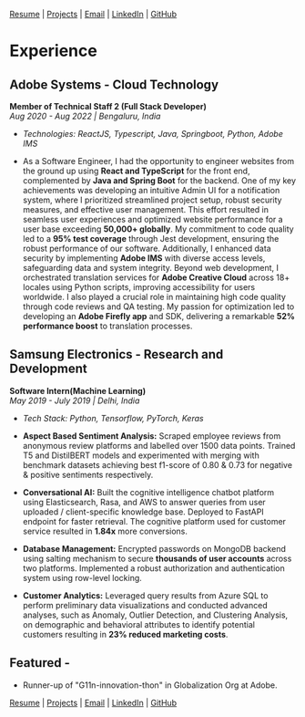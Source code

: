 
[Resume](https://drive.google.com/file/d/1At305m3rSn5zuOt7-ZzUJ9BrtVHFJ1w4/view?usp=sharing) | [Projects](projects.md#projects) | [Email](mailto:deepika.gonela@stonybrook.edu) | [LinkedIn](https://www.linkedin.com/in/deepika-gonela/) | [GitHub](https://github.com/gonelad)

# Experience

## Adobe Systems - Cloud Technology 
**Member of Technical Staff 2 (Full Stack Developer)**  
*Aug 2020 - Aug 2022 | Bengaluru, India*
- *Technologies: ReactJS, Typescript, Java, Springboot, Python, Adobe IMS*

- As a Software Engineer, I had the opportunity to engineer websites from the ground up using **React and TypeScript** for the front end, complemented by **Java and Spring Boot** for the backend. One of my key achievements was developing an intuitive Admin UI for a notification system, where I prioritized streamlined project setup, robust security measures, and effective user management. This effort resulted in seamless user experiences and optimized website performance for a user base exceeding **50,000+ globally**. My commitment to code quality led to a **95% test coverage** through Jest development, ensuring the robust performance of our software. Additionally, I enhanced data security by implementing **Adobe IMS** with diverse access levels, safeguarding data and system integrity. Beyond web development, I orchestrated translation services for **Adobe Creative Cloud** across 18+ locales using Python scripts, improving accessibility for users worldwide. I also played a crucial role in maintaining high code quality through code reviews and QA testing. My passion for optimization led to developing an **Adobe Firefly app** and SDK, delivering a remarkable **52% performance boost** to translation processes.

## Samsung Electronics - Research and Development
**Software Intern(Machine Learning)**  
*May 2019 - July 2019 | Delhi, India*
- *Tech Stack: Python, Tensorflow, PyTorch, Keras*

- **Aspect Based Sentiment Analysis:** Scraped employee reviews from anonymous review platforms and labelled over 1500 data points. Trained T5 and DistilBERT models and experimented with merging with benchmark datasets achieving best f1-score of 0.80 & 0.73 for negative & positive sentiments respectively.
- **Conversational AI:** Built the cognitive intelligence chatbot platform using Elasticsearch, Rasa, and AWS to answer queries from user uploaded / client-specific knowledge base. Deployed to FastAPI endpoint for faster retrieval. The cognitive platform used for customer service resulted in **1.84x** more conversions. 
- **Database Management:** Encrypted passwords on MongoDB backend using salting mechanism to secure **thousands of user accounts** across two platforms. Implemented a robust authorization and authentication system using row-level locking.
- **Customer Analytics:** Leveraged query results from Azure SQL to perform preliminary data visualizations and conducted advanced analyses, such as Anomaly, Outlier Detection, and Clustering Analysis, on demographic and behavioral attributes to identify potential customers resulting in **23% reduced marketing costs**.


## Featured - 
- Runner-up of "G11n-innovation-thon" in Globalization Org at Adobe.

[Resume](https://drive.google.com/file/d/1At305m3rSn5zuOt7-ZzUJ9BrtVHFJ1w4/view?usp=sharing) | [Projects](projects.md#projects) | [Email](mailto:deepika.gonela@stonybrook.edu) | [LinkedIn](https://www.linkedin.com/in/deepika-gonela/) | [GitHub](https://github.com/gonelad)
